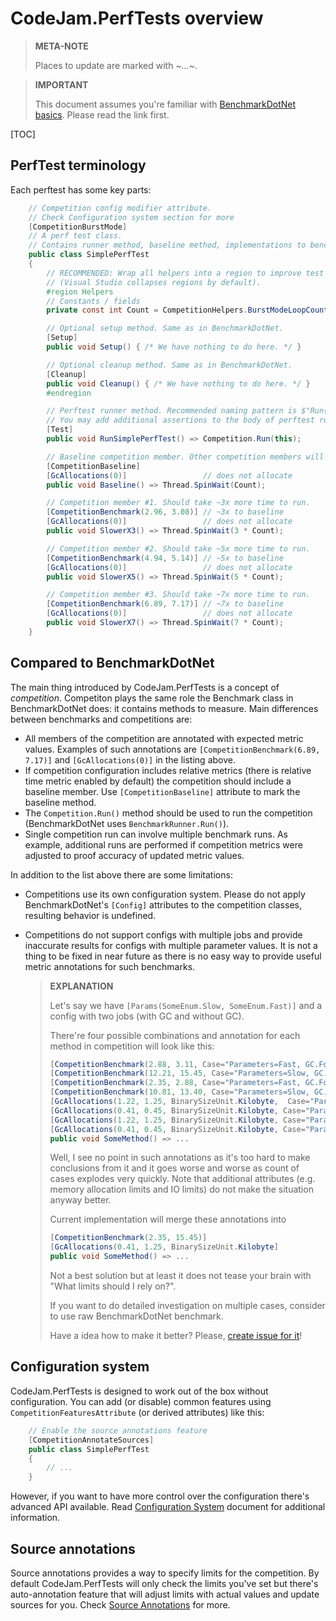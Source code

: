 # CodeJam.PerfTests overview

> **META-NOTE**
>
> Places to update are marked with *~…~*.

> **IMPORTANT**
>
> This document assumes you're familiar with [BenchmarkDotNet basics](http://benchmarkdotnet.org/Overview.htm). Please read the link first.

[TOC]

## PerfTest terminology

Each perftest has some key parts:

```c#
	// Competition config modifier attribute.
	// Check Configuration system section for more
	[CompetitionBurstMode] 
	// A perf test class.
	// Contains runner method, baseline method, implementations to benchmark, setup and cleanup methods.
	public class SimplePerfTest
	{
		// RECOMMENDED: Wrap all helpers into a region to improve test readability
		// (Visual Studio collapses regions by default).
		#region Helpers
		// Constants / fields
		private const int Count = CompetitionHelpers.BurstModeLoopCount;

		// Optional setup method. Same as in BenchmarkDotNet.
		[Setup]
		public void Setup() { /* We have nothing to do here. */ }

		// Optional cleanup method. Same as in BenchmarkDotNet.
		[Cleanup]
		public void Cleanup() { /* We have nothing to do here. */ }
		#endregion

		// Perftest runner method. Recommended naming pattern is $"Run{nameof(PerfTestClass)}".
		// You may add additional assertions to the body of perftest runner.
		[Test]
		public void RunSimplePerfTest() => Competition.Run(this);

		// Baseline competition member. Other competition members will be compared with this.
		[CompetitionBaseline]
		[GcAllocations(0)]                 // does not allocate
		public void Baseline() => Thread.SpinWait(Count);

		// Competition member #1. Should take ~3x more time to run.
		[CompetitionBenchmark(2.96, 3.08)] // ~3x to baseline
		[GcAllocations(0)]                 // does not allocate
		public void SlowerX3() => Thread.SpinWait(3 * Count);

		// Competition member #2. Should take ~5x more time to run.
		[CompetitionBenchmark(4.94, 5.14)] // ~5x to baseline
		[GcAllocations(0)]                 // does not allocate
		public void SlowerX5() => Thread.SpinWait(5 * Count);

		// Competition member #3. Should take ~7x more time to run.
		[CompetitionBenchmark(6.89, 7.17)] // ~7x to baseline
		[GcAllocations(0)]                 // does not allocate
		public void SlowerX7() => Thread.SpinWait(7 * Count);
	}
```



## Compared to BenchmarkDotNet

The main thing introduced by CodeJam.PerfTests is a concept of _competition_. Competiton plays the same role the Benchmark class in BenchmarkDotNet does: it contains methods to measure. Main differences between benchmarks and competitions are:

* All members of the competition are annotated with expected metric values. Examples of such annotations are `[CompetitionBenchmark(6.89, 7.17)]` and `[GcAllocations(0)]` in the listing above.
* If competition configuration includes relative metrics (there is relative time metric enabled by default) the competition should include a baseline member. Use `[CompetitionBaseline]` attribute to mark the baseline method.
* The `Competition.Run()` method should be used to run the competition (BenchmarkDotNet uses `BenchmarkRunner.Run()`).
* Single competition run can involve multiple benchmark runs. As example, additional runs are performed if competition metrics were adjusted to proof accuracy of updated metric values.




In addition to the list above there are some limitations:

* Competitions use its own configuration system. Please do not apply BenchmarkDotNet's `[Config]` attributes to the competition classes, resulting behavior is undefined.

* Competitions do not support configs with multiple jobs and provide inaccurate results for configs with multiple parameter values. It is not a thing to be fixed in near future as there is no easy way to provide useful metric annotations for such benchmarks.

  > **EXPLANATION**
  >
  > Let's say we have `[Params(SomeEnum.Slow, SomeEnum.Fast)]` and a config with two jobs (with GC and without GC).
  >
  > There're four possible combinations and annotation for each method in competition will look like this:
  >
  > ```c#
  > [CompetitionBenchmark(2.88, 3.11, Case="Parameters=Fast, GC.Force=True")]
  > [CompetitionBenchmark(12.21, 15.45, Case="Parameters=Slow, GC.Force=True")]
  > [CompetitionBenchmark(2.35, 2.88, Case="Parameters=Fast, GC.Force=False")]
  > [CompetitionBenchmark(10.81, 13.40, Case="Parameters=Slow, GC.Force=False")]
  > [GcAllocations(1.22, 1.25, BinarySizeUnit.Kilobyte,  Case="Parameters=Fast, GC.Force=True")]
  > [GcAllocations(0.41, 0.45, BinarySizeUnit.Kilobyte, Case="Parameters=Slow, GC.Force=True")]
  > [GcAllocations(1.22, 1.25, BinarySizeUnit.Kilobyte, Case="Parameters=Fast, GC.Force=False")]
  > [GcAllocations(0.41, 0.45, BinarySizeUnit.Kilobyte, Case="Parameters=Slow, GC.Force=False")] 
  > public void SomeMethod() => ...
  > ```
  >
  > Well, I see no point in such annotations as it's too hard to make conclusions from it and it goes worse and worse as count of cases explodes very quickly. Note that additional attributes (e.g. memory allocation limits and IO limits) do not make the situation anyway better.
  >
  > Current implementation will merge these annotations into
  >
  > ```c#
  > [CompetitionBenchmark(2.35, 15.45)]
  > [GcAllocations(0.41, 1.25, BinarySizeUnit.Kilobyte]
  > public void SomeMethod() => ...
  > ```
  >
  > Not a best solution but at least it does not tease your brain with "What limits should I rely on?".
  >
  > If you want to do detailed investigation on multiple cases, consider to use raw BenchmarkDotNet benchmark.
  >
  > Have a idea how to make it better? Please, [create issue for it](https://github.com/rsdn/CodeJam/issues)!





## Configuration system 

CodeJam.PerfTests is designed to work out of the box without configuration. You can add (or disable) common features using `CompetitionFeaturesAttribute` (or derived attributes) like this:

```c#
	// Enable the source annotations feature
	[CompetitionAnnotateSources]
	public class SimplePerfTest
	{
		// ...
	}
```

However, if you want to have more control over the configuration there's advanced API available. Read [Configuration System](ConfigurationSystem.md) document for additional information.



## Source annotations

Source annotations provides a way to specify limits for the competition. By default CodeJam.PerfTests will only check the limits you've set but there's auto-annotation feature that will adjust limits with actual values and update sources for you. Check [Source Annotations](SourceAnnotations.md) for more.



